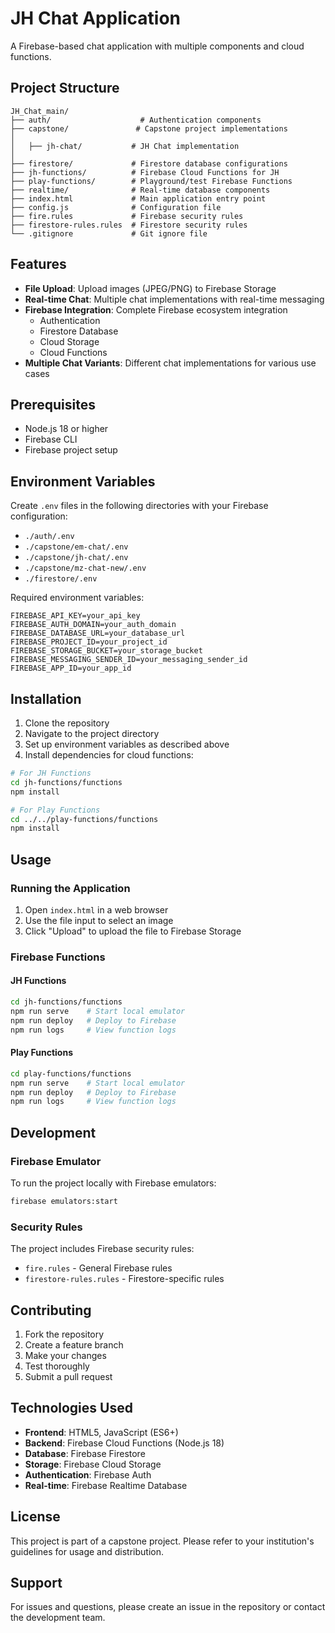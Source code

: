 # JH Chat Application

A Firebase-based chat application with multiple components and cloud functions.

## Project Structure

```
JH_Chat_main/
├── auth/                    # Authentication components
├── capstone/               # Capstone project implementations
│           
│   ├── jh-chat/           # JH Chat implementation
│     
├── firestore/             # Firestore database configurations
├── jh-functions/          # Firebase Cloud Functions for JH
├── play-functions/        # Playground/test Firebase Functions
├── realtime/              # Real-time database components
├── index.html             # Main application entry point
├── config.js              # Configuration file
├── fire.rules             # Firebase security rules
├── firestore-rules.rules  # Firestore security rules
└── .gitignore             # Git ignore file
```

## Features

- **File Upload**: Upload images (JPEG/PNG) to Firebase Storage
- **Real-time Chat**: Multiple chat implementations with real-time messaging
- **Firebase Integration**: Complete Firebase ecosystem integration
  - Authentication
  - Firestore Database
  - Cloud Storage
  - Cloud Functions
- **Multiple Chat Variants**: Different chat implementations for various use cases

## Prerequisites

- Node.js 18 or higher
- Firebase CLI
- Firebase project setup

## Environment Variables

Create `.env` files in the following directories with your Firebase configuration:

- `./auth/.env`
- `./capstone/em-chat/.env`
- `./capstone/jh-chat/.env`
- `./capstone/mz-chat-new/.env`
- `./firestore/.env`

Required environment variables:
```
FIREBASE_API_KEY=your_api_key
FIREBASE_AUTH_DOMAIN=your_auth_domain
FIREBASE_DATABASE_URL=your_database_url
FIREBASE_PROJECT_ID=your_project_id
FIREBASE_STORAGE_BUCKET=your_storage_bucket
FIREBASE_MESSAGING_SENDER_ID=your_messaging_sender_id
FIREBASE_APP_ID=your_app_id
```

## Installation

1. Clone the repository
2. Navigate to the project directory
3. Set up environment variables as described above
4. Install dependencies for cloud functions:

```bash
# For JH Functions
cd jh-functions/functions
npm install

# For Play Functions
cd ../../play-functions/functions
npm install
```

## Usage

### Running the Application

1. Open `index.html` in a web browser
2. Use the file input to select an image
3. Click "Upload" to upload the file to Firebase Storage

### Firebase Functions

#### JH Functions
```bash
cd jh-functions/functions
npm run serve    # Start local emulator
npm run deploy   # Deploy to Firebase
npm run logs     # View function logs
```

#### Play Functions
```bash
cd play-functions/functions
npm run serve    # Start local emulator
npm run deploy   # Deploy to Firebase
npm run logs     # View function logs
```

## Development

### Firebase Emulator

To run the project locally with Firebase emulators:

```bash
firebase emulators:start
```

### Security Rules

The project includes Firebase security rules:
- `fire.rules` - General Firebase rules
- `firestore-rules.rules` - Firestore-specific rules

## Contributing

1. Fork the repository
2. Create a feature branch
3. Make your changes
4. Test thoroughly
5. Submit a pull request

## Technologies Used

- **Frontend**: HTML5, JavaScript (ES6+)
- **Backend**: Firebase Cloud Functions (Node.js 18)
- **Database**: Firebase Firestore
- **Storage**: Firebase Cloud Storage
- **Authentication**: Firebase Auth
- **Real-time**: Firebase Realtime Database

## License

This project is part of a capstone project. Please refer to your institution's guidelines for usage and distribution.

## Support

For issues and questions, please create an issue in the repository or contact the development team.
